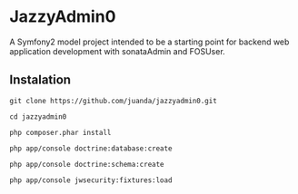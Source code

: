JazzyAdmin0
===========

A Symfony2 model project intended to be a starting point for backend web application development
with sonataAdmin and FOSUser.

Instalation
-----------

    git clone https://github.com/juanda/jazzyadmin0.git

    cd jazzyadmin0

    php composer.phar install

    php app/console doctrine:database:create

    php app/console doctrine:schema:create

    php app/console jwsecurity:fixtures:load 

